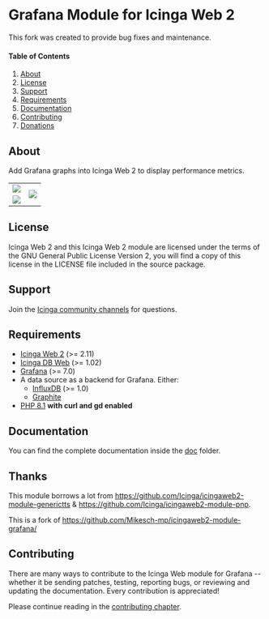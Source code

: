# Grafana Module for Icinga Web 2

This fork was created to provide bug fixes and maintenance.

#### Table of Contents

1. [About](#about)
2. [License](#license)
3. [Support](#support)
4. [Requirements](#requirements)
5. [Documentation](#documentation)
6. [Contributing](#contributing)
7. [Donations](#donations)

## About

Add Grafana graphs into Icinga Web 2 to display performance metrics.

<table border="0">
<tr>
   <td><img src="https://github.com/NETWAYS/icingaweb2-module-grafana/raw/main/doc/images/icingaweb2_grafana_screenshot_01.png"></td>
   <td rowspan="2"><img src="https://github.com/NETWAYS/icingaweb2-module-grafana/raw/main/doc/images/icingaweb2_grafana_screenshot_05.png"></td>
</tr>
<tr>
   <td><img src="https://github.com/NETWAYS/icingaweb2-module-grafana/raw/main/doc/images/icingaweb2_grafana_screenshot_01.png"></td>
</tr>
</table>

## License

Icinga Web 2 and this Icinga Web 2 module are licensed under the terms of the GNU
General Public License Version 2, you will find a copy of this license in the
LICENSE file included in the source package.

## Support

Join the [Icinga community channels](https://icinga.com/community/) for questions.

## Requirements

* [Icinga Web 2](https://github.com/Icinga/icingaweb2) (>= 2.11)
* [Icinga DB Web](https://github.com/Icinga/icingadb-web) (>= 1.02)
* [Grafana](https://grafana.com/) (>= 7.0)
* A data source as a backend for Grafana. Either:
  * [InfluxDB](https://docs.influxdata.com/influxdb/) (>= 1.0)
  * [Graphite](https://graphiteapp.org)
* [PHP 8.1](https://www.php.net) **with curl and gd enabled**

## Documentation

You can find the complete documentation inside the [doc](doc/) folder.

## Thanks

This module borrows a lot from https://github.com/Icinga/icingaweb2-module-generictts & https://github.com/Icinga/icingaweb2-module-pnp.

This is a fork of https://github.com/Mikesch-mp/icingaweb2-module-grafana/

## Contributing

There are many ways to contribute to the Icinga Web module for Grafana --
whether it be sending patches, testing, reporting bugs, or reviewing and
updating the documentation. Every contribution is appreciated!

Please continue reading in the [contributing chapter](CONTRIBUTING.md).
